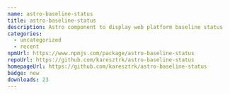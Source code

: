 ```yaml
---
name: astro-baseline-status
title: astro-baseline-status
description: Astro component to display web platform baseline status
categories:
  - uncategorized
  - recent
npmUrl: https://www.npmjs.com/package/astro-baseline-status
repoUrl: https://github.com/karesztrk/astro-baseline-status
homepageUrl: https://github.com/karesztrk/astro-baseline-status
badge: new
downloads: 23
---
```

